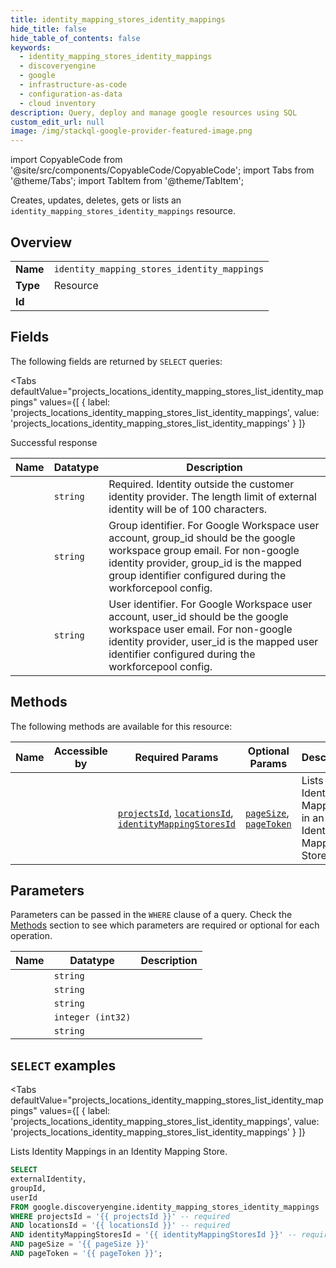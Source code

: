 ```yaml
--- 
title: identity_mapping_stores_identity_mappings
hide_title: false
hide_table_of_contents: false
keywords:
  - identity_mapping_stores_identity_mappings
  - discoveryengine
  - google
  - infrastructure-as-code
  - configuration-as-data
  - cloud inventory
description: Query, deploy and manage google resources using SQL
custom_edit_url: null
image: /img/stackql-google-provider-featured-image.png
---
```


import CopyableCode from '@site/src/components/CopyableCode/CopyableCode';
import Tabs from '@theme/Tabs';
import TabItem from '@theme/TabItem';

Creates, updates, deletes, gets or lists an <code>identity_mapping_stores_identity_mappings</code> resource.

## Overview
<table><tbody>
<tr><td><b>Name</b></td><td><code>identity_mapping_stores_identity_mappings</code></td></tr>
<tr><td><b>Type</b></td><td>Resource</td></tr>
<tr><td><b>Id</b></td><td><CopyableCode code="google.discoveryengine.identity_mapping_stores_identity_mappings" /></td></tr>
</tbody></table>

## Fields

The following fields are returned by `SELECT` queries:

<Tabs
    defaultValue="projects_locations_identity_mapping_stores_list_identity_mappings"
    values={[
        { label: 'projects_locations_identity_mapping_stores_list_identity_mappings', value: 'projects_locations_identity_mapping_stores_list_identity_mappings' }
    ]}
>
<TabItem value="projects_locations_identity_mapping_stores_list_identity_mappings">

Successful response

<table>
<thead>
    <tr>
    <th>Name</th>
    <th>Datatype</th>
    <th>Description</th>
    </tr>
</thead>
<tbody>
<tr>
    <td><CopyableCode code="externalIdentity" /></td>
    <td><code>string</code></td>
    <td>Required. Identity outside the customer identity provider. The length limit of external identity will be of 100 characters.</td>
</tr>
<tr>
    <td><CopyableCode code="groupId" /></td>
    <td><code>string</code></td>
    <td>Group identifier. For Google Workspace user account, group_id should be the google workspace group email. For non-google identity provider, group_id is the mapped group identifier configured during the workforcepool config.</td>
</tr>
<tr>
    <td><CopyableCode code="userId" /></td>
    <td><code>string</code></td>
    <td>User identifier. For Google Workspace user account, user_id should be the google workspace user email. For non-google identity provider, user_id is the mapped user identifier configured during the workforcepool config.</td>
</tr>
</tbody>
</table>
</TabItem>
</Tabs>

## Methods

The following methods are available for this resource:

<table>
<thead>
    <tr>
    <th>Name</th>
    <th>Accessible by</th>
    <th>Required Params</th>
    <th>Optional Params</th>
    <th>Description</th>
    </tr>
</thead>
<tbody>
<tr>
    <td><a href="#projects_locations_identity_mapping_stores_list_identity_mappings"><CopyableCode code="projects_locations_identity_mapping_stores_list_identity_mappings" /></a></td>
    <td><CopyableCode code="select" /></td>
    <td><a href="#parameter-projectsId"><code>projectsId</code></a>, <a href="#parameter-locationsId"><code>locationsId</code></a>, <a href="#parameter-identityMappingStoresId"><code>identityMappingStoresId</code></a></td>
    <td><a href="#parameter-pageSize"><code>pageSize</code></a>, <a href="#parameter-pageToken"><code>pageToken</code></a></td>
    <td>Lists Identity Mappings in an Identity Mapping Store.</td>
</tr>
</tbody>
</table>

## Parameters

Parameters can be passed in the `WHERE` clause of a query. Check the [Methods](#methods) section to see which parameters are required or optional for each operation.

<table>
<thead>
    <tr>
    <th>Name</th>
    <th>Datatype</th>
    <th>Description</th>
    </tr>
</thead>
<tbody>
<tr id="parameter-identityMappingStoresId">
    <td><CopyableCode code="identityMappingStoresId" /></td>
    <td><code>string</code></td>
    <td></td>
</tr>
<tr id="parameter-locationsId">
    <td><CopyableCode code="locationsId" /></td>
    <td><code>string</code></td>
    <td></td>
</tr>
<tr id="parameter-projectsId">
    <td><CopyableCode code="projectsId" /></td>
    <td><code>string</code></td>
    <td></td>
</tr>
<tr id="parameter-pageSize">
    <td><CopyableCode code="pageSize" /></td>
    <td><code>integer (int32)</code></td>
    <td></td>
</tr>
<tr id="parameter-pageToken">
    <td><CopyableCode code="pageToken" /></td>
    <td><code>string</code></td>
    <td></td>
</tr>
</tbody>
</table>

## `SELECT` examples

<Tabs
    defaultValue="projects_locations_identity_mapping_stores_list_identity_mappings"
    values={[
        { label: 'projects_locations_identity_mapping_stores_list_identity_mappings', value: 'projects_locations_identity_mapping_stores_list_identity_mappings' }
    ]}
>
<TabItem value="projects_locations_identity_mapping_stores_list_identity_mappings">

Lists Identity Mappings in an Identity Mapping Store.

```sql
SELECT
externalIdentity,
groupId,
userId
FROM google.discoveryengine.identity_mapping_stores_identity_mappings
WHERE projectsId = '{{ projectsId }}' -- required
AND locationsId = '{{ locationsId }}' -- required
AND identityMappingStoresId = '{{ identityMappingStoresId }}' -- required
AND pageSize = '{{ pageSize }}'
AND pageToken = '{{ pageToken }}';
```
</TabItem>
</Tabs>
